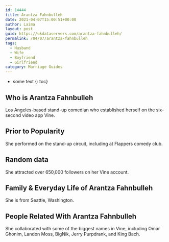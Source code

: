 ```yaml
---
id: 14444
title: Arantza Fahnbulleh
date: 2021-04-07T15:00:51+00:00
author: Laima
layout: post
guid: https://ukdataservers.com/arantza-fahnbulleh/
permalink: /04/07/arantza-fahnbulleh
tags:
  - Husband
  - Wife
  - Boyfriend
  - Girlfriend
category: Marriage Guides
---
```


* some text
{: toc}


## Who is Arantza Fahnbulleh
                  
                  
                  
Los Angeles-based stand-up comedian who established herself on the six-second video app Vine.
                  
              
            
              
            
                
                
                
## Prior to Popularity
                  
                  
                  
She performed on the stand-up circuit, including at Flappers comedy club.
                  
              
            
              
            
                
                
                
## Random data
                  
                  
                  
She attracted over 650,000 followers on her Vine account.
                  
              
            
              
            
                
                
                
## Family & Everyday Life of Arantza Fahnbulleh
                  
                  
                  
She is from Seattle, Washington.
                  
              
            
              
            
                
                
                
## People Related With Arantza Fahnbulleh
                  
                  
                  
She collaborated with some of the biggest names in Vine, including Omar Ghonim, Landon Moss, BigNik, Jerry Purpdrank, and King Bach.
                  
              
            
              
            
                
              
            
              
              
            
            
              
            
          
          
          